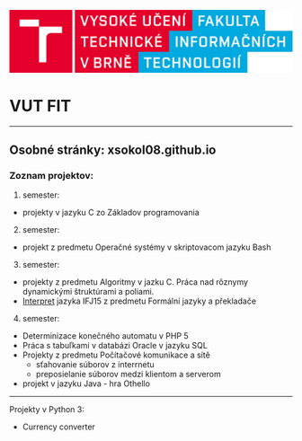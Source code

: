 ![logo](/logo/FIT_barevne_RGB_CZ.png)
# VUT FIT
---
Osobné stránky: xsokol08.github.io
---
### Zoznam projektov:
1. semester:
 * projekty v jazyku C zo Základov programovania
2. semester:
 * projekt z predmetu Operačné systémy v skriptovacom jazyku Bash
3. semester:
 * projekty z predmetu Algoritmy v jazku C. Práca nad rôznymy dynamickými štruktúrami a poliami.
 * [Interpret](https://github.com/xsokol08/IFJ15) jazyka IFJ15 z predmetu Formální jazyky a překladače
4. semester:
 * Determinizace konečného automatu v PHP 5
 * Práca s tabuľkami v databázi Oracle v jazyku SQL
 * Projekty z predmetu Počítačové komunikace a sítě
    * sťahovanie súborov z interrnetu
    * preposielanie súborov medzi klientom a serverom
 * projekt v jazyku Java - hra Othello

---
Projekty v Python 3:
* Currency converter
